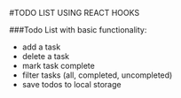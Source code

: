 #TODO LIST USING REACT HOOKS

###Todo List with basic functionality:
* add a task
* delete a task
* mark task complete
* filter tasks (all, completed, uncompleted)
* save todos to local storage